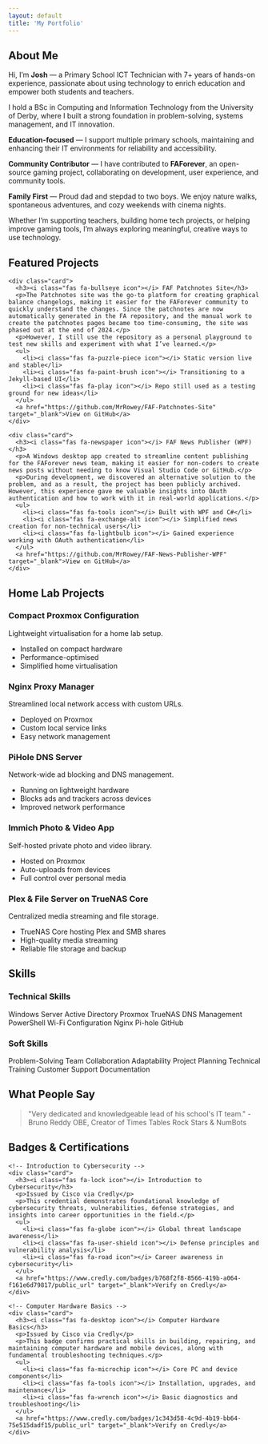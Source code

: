 ```yaml
---
layout: default
title: 'My Portfolio'
---
```


<!-- About Me -->
<section class="section about-section fade-up" id="about">
  <div class="container">
    <h2><i class="fas fa-user icon-header"></i> About Me</h2>
    <p>
      Hi, I’m <strong>Josh</strong> — a Primary School ICT Technician with 7+ years of hands-on experience, passionate about using technology to enrich education and empower both students and teachers.
    </p>
    <p>
      I hold a BSc in Computing and Information Technology from the University of Derby, where I built a strong foundation in problem-solving, systems management, and IT innovation.
    </p>
    <p>
      <strong>Education-focused</strong> — I support multiple primary schools, maintaining and enhancing their IT environments for reliability and accessibility.
    </p>
    <p>
      <strong>Community Contributor</strong> — I have contributed to <strong>FAForever</strong>, an open-source gaming project, collaborating on development, user experience, and community tools.
    </p>
    <p>
      <strong>Family First</strong> — Proud dad and stepdad to two boys. We enjoy nature walks, spontaneous adventures, and cozy weekends with cinema nights.
    </p>
    <p>
      Whether I’m supporting teachers, building home tech projects, or helping improve gaming tools, I’m always exploring meaningful, creative ways to use technology.
    </p>
  </div>
</section>


<!-- Featured Projects Section -->
<section class="section">
  
  <h2><i class="fas fa-star icon-header"></i> Featured Projects</h2>

  <div class="grid">
  
    <div class="card">
      <h3><i class="fas fa-bullseye icon"></i> FAF Patchnotes Site</h3>
      <p>The Patchnotes site was the go-to platform for creating graphical balance changelogs, making it easier for the FAForever community to quickly understand the changes. Since the patchnotes are now automatically generated in the FA repository, and the manual work to create the patchnotes pages became too time-consuming, the site was phased out at the end of 2024.</p>
      <p>However, I still use the repository as a personal playground to test new skills and experiment with what I’ve learned.</p>
      <ul>
        <li><i class="fas fa-puzzle-piece icon"></i> Static version live and stable</li>
        <li><i class="fas fa-paint-brush icon"></i> Transitioning to a Jekyll-based UI</li>
        <li><i class="fas fa-play icon"></i> Repo still used as a testing ground for new ideas</li>
      </ul>
      <a href="https://github.com/MrRowey/FAF-Patchnotes-Site" target="_blank">View on GitHub</a>
    </div>

    <div class="card">
      <h3><i class="fas fa-newspaper icon"></i> FAF News Publisher (WPF)</h3>
      <p>A Windows desktop app created to streamline content publishing for the FAForever news team, making it easier for non-coders to create news posts without needing to know Visual Studio Code or GitHub.</p>
      <p>During development, we discovered an alternative solution to the problem, and as a result, the project has been publicly archived. However, this experience gave me valuable insights into OAuth authentication and how to work with it in real-world applications.</p>
      <ul>
        <li><i class="fas fa-tools icon"></i> Built with WPF and C#</li>
        <li><i class="fas fa-exchange-alt icon"></i> Simplified news creation for non-technical users</li>
        <li><i class="fas fa-lightbulb icon"></i> Gained experience working with OAuth authentication</li>
      </ul>
      <a href="https://github.com/MrRowey/FAF-News-Publisher-WPF" target="_blank">View on GitHub</a>
    </div>

  </div>
</section>

<!-- Home Lab Projects Section -->
<section class="section">
  <h2><i class="fas fa-network-wired icon-header"></i> Home Lab Projects</h2>
  <div class="grid">
    <div class="card">
      <h3><i class="fas fa-server icon"></i> Compact Proxmox Configuration</h3>
      <p>Lightweight virtualisation for a home lab setup.</p>
      <ul>
        <li><i class="fas fa-desktop icon"></i> Installed on compact hardware</li>
        <li><i class="fas fa-rocket icon"></i> Performance-optimised</li>
        <li><i class="fas fa-book icon"></i> Simplified home virtualisation</li>
      </ul>
    </div>
    <div class="card">
      <h3><i class="fas fa-globe icon"></i> Nginx Proxy Manager</h3>
      <p>Streamlined local network access with custom URLs.</p>
      <ul>
        <li><i class="fas fa-tools icon"></i> Deployed on Proxmox</li>
        <li><i class="fas fa-link icon"></i> Custom local service links</li>
        <li><i class="fas fa-project-diagram icon"></i> Easy network management</li>
      </ul>
    </div>
    <div class="card">
      <h3><i class="fas fa-shield-alt icon"></i> PiHole DNS Server</h3>
      <p>Network-wide ad blocking and DNS management.</p>
      <ul>
        <li><i class="fas fa-microchip icon"></i> Running on lightweight hardware</li>
        <li><i class="fas fa-ban icon"></i> Blocks ads and trackers across devices</li>
        <li><i class="fas fa-tachometer-alt icon"></i> Improved network performance</li>
      </ul>
    </div>
    <div class="card">
      <h3><i class="fas fa-camera icon"></i> Immich Photo & Video App</h3>
      <p>Self-hosted private photo and video library.</p>
      <ul>
        <li><i class="fas fa-box icon"></i> Hosted on Proxmox</li>
        <li><i class="fas fa-upload icon"></i> Auto-uploads from devices</li>
        <li><i class="fas fa-lock icon"></i> Full control over personal media</li>
      </ul>
    </div>
    <div class="card">
      <h3><i class="fas fa-film icon"></i> Plex & File Server on TrueNAS Core</h3>
      <p>Centralized media streaming and file storage.</p>
      <ul>
        <li><i class="fas fa-hdd icon"></i> TrueNAS Core hosting Plex and SMB shares</li>
        <li><i class="fas fa-tv icon"></i> High-quality media streaming</li>
        <li><i class="fas fa-folder-open icon"></i> Reliable file storage and backup</li>
      </ul>
    </div>
  </div>
</section>

<!-- Skills Section -->
<section class="section" id="skills">
    <h2><i class="fas fa-tools icon-header"></i> Skills</h2>
    <div class="grid">
      <!-- Technical Skills Card -->
      <div class="card">
        <h3><i class="fas fa-cogs icon"></i> Technical Skills</h3>
        <div class="skills-list">
          <span class="skill-pill">Windows Server</span>
          <span class="skill-pill">Active Directory</span>
          <span class="skill-pill">Proxmox</span>
          <span class="skill-pill">TrueNAS</span>
          <span class="skill-pill">DNS Management</span>
          <span class="skill-pill">PowerShell</span>
          <span class="skill-pill">Wi-Fi Configuration</span>
          <span class="skill-pill">Nginx</span>
          <span class="skill-pill">Pi-hole</span>
          <span class="skill-pill">GitHub</span>
        </div>
      </div>
      <!-- Soft Skills Card -->
      <div class="card">
        <h3><i class="fas fa-users icon"></i> Soft Skills</h3>
        <div class="skills-list">
          <span class="skill-pill">Problem-Solving</span>
          <span class="skill-pill">Team Collaboration</span>
          <span class="skill-pill">Adaptability</span>
          <span class="skill-pill">Project Planning</span>
          <span class="skill-pill">Technical Training</span>
          <span class="skill-pill">Customer Support</span>
          <span class="skill-pill">Documentation</span>
        </div>
      </div>
    </div>
</section>

<!-- Testimonials -->
<section id="testimonials">
  <h2><i class="fas fa-comment-dots icon-header"></i> What People Say</h2>
  <blockquote>
    <p>"Very dedicated and knowledgeable lead of his school's IT team." - Bruno Reddy OBE, Creator of Times Tables Rock Stars & NumBots</p>
  </blockquote>
</section>

<!-- Badges & Certifications Section -->
<section class="section" id="certifications">
  <h2><i class="fas fa-certificate icon-header"></i> Badges & Certifications</h2>
  <div class="grid">

    <!-- Introduction to Cybersecurity -->
    <div class="card">
      <h3><i class="fas fa-lock icon"></i> Introduction to Cybersecurity</h3>
      <p>Issued by Cisco via Credly</p>
      <p>This credential demonstrates foundational knowledge of cybersecurity threats, vulnerabilities, defense strategies, and insights into career opportunities in the field.</p>
      <ul>
        <li><i class="fas fa-globe icon"></i> Global threat landscape awareness</li>
        <li><i class="fas fa-user-shield icon"></i> Defense principles and vulnerability analysis</li>
        <li><i class="fas fa-road icon"></i> Career awareness in cybersecurity</li>
      </ul>
      <a href="https://www.credly.com/badges/b768f2f8-8566-419b-a064-f161e6d79817/public_url" target="_blank">Verify on Credly</a>
    </div>

    <!-- Computer Hardware Basics -->
    <div class="card">
      <h3><i class="fas fa-desktop icon"></i> Computer Hardware Basics</h3>
      <p>Issued by Cisco via Credly</p>
      <p>This badge confirms practical skills in building, repairing, and maintaining computer hardware and mobile devices, along with fundamental troubleshooting techniques.</p>
      <ul>
        <li><i class="fas fa-microchip icon"></i> Core PC and device components</li>
        <li><i class="fas fa-tools icon"></i> Installation, upgrades, and maintenance</li>
        <li><i class="fas fa-wrench icon"></i> Basic diagnostics and troubleshooting</li>
      </ul>
      <a href="https://www.credly.com/badges/1c343d58-4c9d-4b19-bb64-75e515dadf15/public_url" target="_blank">Verify on Credly</a>
    </div>

  </div>
</section>
